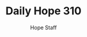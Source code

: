 ---
image: /assets/img/daily-hope-default-artwork.png
title: Daily Hope 310
number: 310
categories:
  - Daily Hope
author: Hope Staff
notes: Daily Hope 310
embed: >-
  <iframe style="border-radius:12px" src="https://open.spotify.com/embed/episode/65n3mbqaFqVzqvs6nKrrYh?utm_source=generator" width="100%" height="352" frameBorder="0" allowfullscreen="" allow="autoplay; clipboard-write; encrypted-media; fullscreen; picture-in-picture" loading="lazy"></iframe>
---